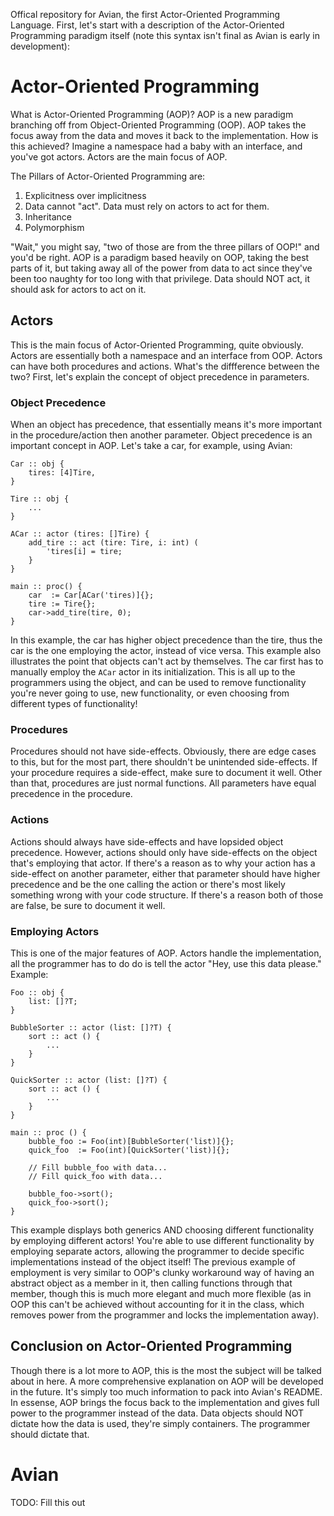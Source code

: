 Offical repository for Avian, the first Actor-Oriented Programming Language. First, let's start with a description of the Actor-Oriented Programming paradigm itself (note this syntax isn't final as Avian is early in development):

# Actor-Oriented Programming
What is Actor-Oriented Programming (AOP)? AOP is a new paradigm branching off from Object-Oriented Programming (OOP). AOP takes the focus away from the data and moves it back to the implementation. How is this achieved? Imagine a namespace had a baby with an interface, and you've got actors. Actors are the main focus of AOP.

The Pillars of Actor-Oriented Programming are:
1. Explicitness over implicitness
2. Data cannot "act". Data must rely on actors to act for them.
3. Inheritance
4. Polymorphism

"Wait," you might say, "two of those are from the three pillars of OOP!" and you'd be right. AOP is a paradigm based heavily on OOP, taking the best parts of it, but taking away all of the power from data to act since they've been too naughty for too long with that privilege. Data should NOT act, it should ask for actors to act on it.

## Actors
This is the main focus of Actor-Oriented Programming, quite obviously. Actors are essentially both a namespace and an interface from OOP. Actors can have both procedures and actions. What's the diffference between the two? First, let's explain the concept of object precedence in parameters.

### Object Precedence
When an object has precedence, that essentially means it's more important in the procedure/action then another parameter. Object precedence is an important concept in AOP. Let's take a car, for example, using Avian:
```
Car :: obj {
    tires: [4]Tire,
}

Tire :: obj {
    ...
}

ACar :: actor (tires: []Tire) {
    add_tire :: act (tire: Tire, i: int) (
        'tires[i] = tire;
    }
}

main :: proc() {
    car  := Car[ACar('tires)]{};
    tire := Tire{};
    car->add_tire(tire, 0);
}
```
In this example, the car has higher object precedence than the tire, thus the car is the one employing the actor, instead of vice versa. This example also illustrates the point that objects can't act by themselves. The car first has to manually employ the `ACar` actor in its initialization. This is all up to the programmers using the object, and can be used to remove functionality you're never going to use, new functionality, or even choosing from different types of functionality!

### Procedures
Procedures should not have side-effects. Obviously, there are edge cases to this, but for the most part, there shouldn't be unintended side-effects. If your procedure requires a side-effect, make sure to document it well. Other than that, procedures are just normal functions. All parameters have equal precedence in the procedure.

### Actions
Actions should always have side-effects and have lopsided object precedence. However, actions should only have side-effects on the object that's employing that actor. If there's a reason as to why your action has a side-effect on another parameter, either that parameter should have higher precedence and be the one calling the action or there's most likely something wrong with your code structure. If there's a reason both of those are false, be sure to document it well.

### Employing Actors
This is one of the major features of AOP. Actors handle the implementation, all the programmer has to do do is tell the actor "Hey, use this data please." Example:
```
Foo :: obj {
    list: []?T;
}

BubbleSorter :: actor (list: []?T) {
    sort :: act () {
        ...
    }
}

QuickSorter :: actor (list: []?T) {
    sort :: act () {
        ...
    }
}

main :: proc () {
    bubble_foo := Foo(int)[BubbleSorter('list)]{};
    quick_foo  := Foo(int)[QuickSorter('list)]{};
    
    // Fill bubble_foo with data...
    // Fill quick_foo with data...
    
    bubble_foo->sort();
    quick_foo->sort();
}
```
This example displays both generics AND choosing different functionality by employing different actors! You're able to use different functionality by employing separate actors, allowing the programmer to decide specific implementations instead of the object itself! The previous example of employment is very similar to OOP's clunky workaround way of having an abstract object as a member in it, then calling functions through that member, though this is much more elegant and much more flexible (as in OOP this can't be achieved without accounting for it in the class, which removes power from the programmer and locks the implementation away).

## Conclusion on Actor-Oriented Programming
Though there is a lot more to AOP, this is the most the subject will be talked about in here. A more comprehensive explanation on AOP will be developed in the future. It's simply too much information to pack into Avian's README. In essense, AOP brings the focus back to the implementation and gives full power to the programmer instead of the data. Data objects should NOT dictate how the data is used, they're simply containers. The programmer should dictate that.

# Avian
TODO: Fill this out
